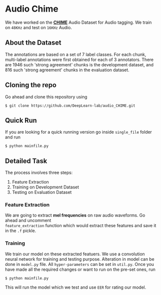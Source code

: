 # Audio Chime
We have worked on the **[CHIME](http://www.cs.tut.fi/sgn/arg/dcase2016/task-audio-tagging)** Audio Dataset for Audio tagging. We train on `48KHz` and test on `16KHz` Audio.

## About the Dataset
The annotations are based on a set of 7 label classes. For each chunk, multi-label annotations were first obtained for each of 3 annotators. There are 1946 such 'strong agreement' chunks is the development dataset, and 816 such 'strong agreement' chunks in the evaluation dataset.

## Cloning the repo
Go ahead and clone this repository using
```
$ git clone https://github.com/DeepLearn-lab/audio_CHIME.git
``` 

## Quick Run
If you are looking for a quick running version go inside `single_file` folder and run
```
$ python mainfile.py
```

## Detailed Task
The process involves three steps:
1. Feature Extraction
2. Training on Development Dataset
3. Testing on Evaluation Dataset

### Feature Extraction

We are going to extract **mel frequencies** on raw audio waveforms. Go ahead and uncomment  
```feature_extraction``` function which would extract these features and save it in the `.f` pickle.

### Training

We train our model on these extracted featuers. We use a convolution neural network for training and testing purpose. Alteration in model can be done in `model.py` file.
All `hyper-parameters` can be set in `util.py`. Once you have made all the required changes or want to run on the pre-set ones, run 
```
$ python mainfile.py 
```

This will run the model which we test and use `EER` for rating our model.
